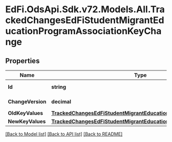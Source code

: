 # EdFi.OdsApi.Sdk.v72.Models.All.TrackedChangesEdFiStudentMigrantEducationProgramAssociationKeyChange

## Properties

Name | Type | Description | Notes
------------ | ------------- | ------------- | -------------
**Id** | **string** | Resource identifier | [optional] 
**ChangeVersion** | **decimal** | Change version | [optional] 
**OldKeyValues** | [**TrackedChangesEdFiStudentMigrantEducationProgramAssociationKey**](TrackedChangesEdFiStudentMigrantEducationProgramAssociationKey.md) |  | [optional] 
**NewKeyValues** | [**TrackedChangesEdFiStudentMigrantEducationProgramAssociationKey**](TrackedChangesEdFiStudentMigrantEducationProgramAssociationKey.md) |  | [optional] 

[[Back to Model list]](../../README.md#documentation-for-models) [[Back to API list]](../../README.md#documentation-for-api-endpoints) [[Back to README]](../../README.md)

